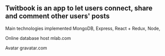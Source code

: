 Twitbook is an app to let users connect, share and comment other users' posts
-
Main technologies implemented
MongoDB, Express, React + Redux, Node,

Online database host
mlab.com

Avatar
gravatar.com

